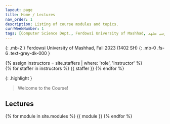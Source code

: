 ```yaml
---
layout: page
title: Home / Lectures
nav_order: 1
description: Listing of course modules and topics.
currWeekNumber: 1
tags: [Computer Science Dept., Ferdowsi University of Mashhad, علوم کامپیوتر دانشگاه فردوسی مشهد]
---
```


{: .mb-2 }
Ferdowsi University of Mashhad, Fall 2023 (1402 SH)
{: .mb-0 .fs-6 .text-grey-dk-000 }


<div>
{% assign instructors = site.staffers | where: 'role', 'Instructor' %}
  <div class="role">
    {% for staffer in instructors %}
    {{ staffer }}
    {% endfor %}
  </div>
</div>

{: .highlight }
> Welcome to the Course!


<a name="lectures"></a>
## Lectures

{% for module in site.modules %}
{{ module }}
{% endfor %}

